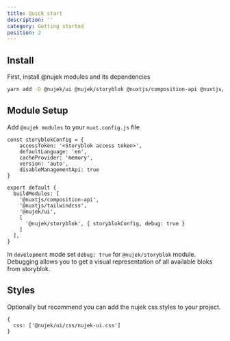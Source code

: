 ```yaml
---
title: Quick start
description: ''
category: Getting started
position: 2
---
```


## Install

First, install @nujek modules and its dependencies

```bash
yarn add -D @nujek/ui @nujek/storyblok @nuxtjs/composition-api @nuxtjs/tailwindcss
```

## Module Setup

Add `@nujek modules` to your `nuxt.config.js` file

```js[nuxt.config.js]
const storyblokConfig = {
    accessToken: '<Storyblok access token>',
    defaultLanguage: 'en',
    cacheProvider: 'memory',
    version: 'auto',
    disableManagementApi: true
}

export default {
  buildModules: [
    '@nuxtjs/composition-api',
    '@nuxtjs/tailwindcss',
    '@nujek/ui',
    [
      '@nujek/storyblok', { storyblokConfig, debug: true }
    ]
  ],
}
```

<alert>
In <code>development</code> mode set <code>debug: true</code> for <code>@nujek/storyblok</code> module. Debugging allows you to get a visual representation of all available bloks from storyblok.
</alert>

## Styles

Optionally but recommend you can add the nujek css styles to your project.


```js[nuxt.config.js]
{
  css: ['@nujek/ui/css/nujek-ui.css']
}
```